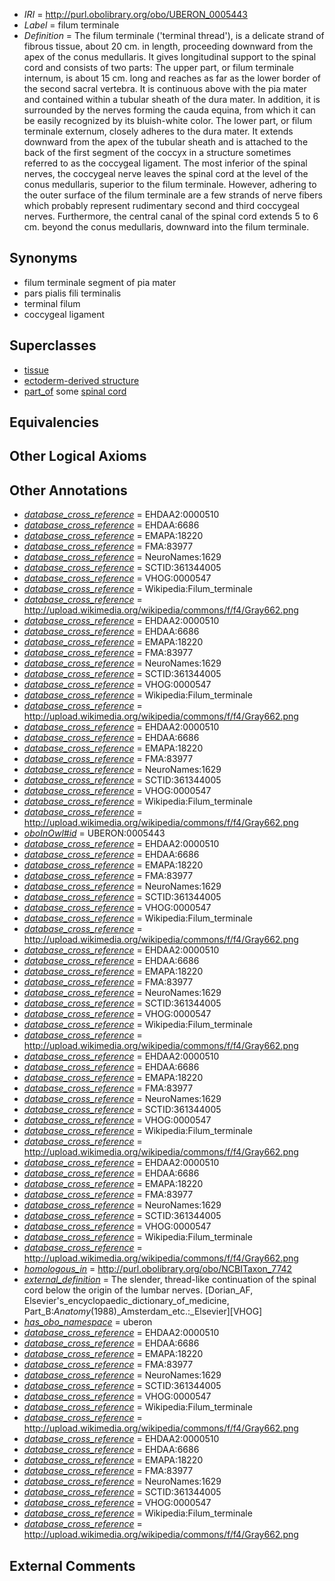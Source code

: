  * *IRI* = http://purl.obolibrary.org/obo/UBERON_0005443
 * *Label* = filum terminale
 * *Definition* = The filum terminale ('terminal thread'), is a delicate strand of fibrous tissue, about 20 cm. in length, proceeding downward from the apex of the conus medullaris. It gives longitudinal support to the spinal cord and consists of two parts: The upper part, or filum terminale internum, is about 15 cm. long and reaches as far as the lower border of the second sacral vertebra. It is continuous above with the pia mater and contained within a tubular sheath of the dura mater. In addition, it is surrounded by the nerves forming the cauda equina, from which it can be easily recognized by its bluish-white color. The lower part, or filum terminale externum, closely adheres to the dura mater. It extends downward from the apex of the tubular sheath and is attached to the back of the first segment of the coccyx in a structure sometimes referred to as the coccygeal ligament. The most inferior of the spinal nerves, the coccygeal nerve leaves the spinal cord at the level of the conus medullaris, superior to the filum terminale. However, adhering to the outer surface of the filum terminale are a few strands of nerve fibers which probably represent rudimentary second and third coccygeal nerves. Furthermore, the central canal of the spinal cord extends 5 to 6 cm. beyond the conus medullaris, downward into the filum terminale.

## Synonyms

 * filum terminale segment of pia mater
 * pars pialis fili terminalis
 * terminal filum
 * coccygeal ligament

## Superclasses

 * [tissue](../../UBERON/79/UBERON_0000479.md)
 * [ectoderm-derived structure](../../UBERON/21/UBERON_0004121.md)
 * [part_of](../../BFO/50/BFO_0000050.md) some [spinal cord](../../UBERON/40/UBERON_0002240.md)

## Equivalencies


## Other Logical Axioms


## Other Annotations

 * *[database_cross_reference](../../ef/oboInOwl#hasDbXref.md)* = EHDAA2:0000510
 * *[database_cross_reference](../../ef/oboInOwl#hasDbXref.md)* = EHDAA:6686
 * *[database_cross_reference](../../ef/oboInOwl#hasDbXref.md)* = EMAPA:18220
 * *[database_cross_reference](../../ef/oboInOwl#hasDbXref.md)* = FMA:83977
 * *[database_cross_reference](../../ef/oboInOwl#hasDbXref.md)* = NeuroNames:1629
 * *[database_cross_reference](../../ef/oboInOwl#hasDbXref.md)* = SCTID:361344005
 * *[database_cross_reference](../../ef/oboInOwl#hasDbXref.md)* = VHOG:0000547
 * *[database_cross_reference](../../ef/oboInOwl#hasDbXref.md)* = Wikipedia:Filum_terminale
 * *[database_cross_reference](../../ef/oboInOwl#hasDbXref.md)* = http://upload.wikimedia.org/wikipedia/commons/f/f4/Gray662.png
 * *[database_cross_reference](../../ef/oboInOwl#hasDbXref.md)* = EHDAA2:0000510
 * *[database_cross_reference](../../ef/oboInOwl#hasDbXref.md)* = EHDAA:6686
 * *[database_cross_reference](../../ef/oboInOwl#hasDbXref.md)* = EMAPA:18220
 * *[database_cross_reference](../../ef/oboInOwl#hasDbXref.md)* = FMA:83977
 * *[database_cross_reference](../../ef/oboInOwl#hasDbXref.md)* = NeuroNames:1629
 * *[database_cross_reference](../../ef/oboInOwl#hasDbXref.md)* = SCTID:361344005
 * *[database_cross_reference](../../ef/oboInOwl#hasDbXref.md)* = VHOG:0000547
 * *[database_cross_reference](../../ef/oboInOwl#hasDbXref.md)* = Wikipedia:Filum_terminale
 * *[database_cross_reference](../../ef/oboInOwl#hasDbXref.md)* = http://upload.wikimedia.org/wikipedia/commons/f/f4/Gray662.png
 * *[database_cross_reference](../../ef/oboInOwl#hasDbXref.md)* = EHDAA2:0000510
 * *[database_cross_reference](../../ef/oboInOwl#hasDbXref.md)* = EHDAA:6686
 * *[database_cross_reference](../../ef/oboInOwl#hasDbXref.md)* = EMAPA:18220
 * *[database_cross_reference](../../ef/oboInOwl#hasDbXref.md)* = FMA:83977
 * *[database_cross_reference](../../ef/oboInOwl#hasDbXref.md)* = NeuroNames:1629
 * *[database_cross_reference](../../ef/oboInOwl#hasDbXref.md)* = SCTID:361344005
 * *[database_cross_reference](../../ef/oboInOwl#hasDbXref.md)* = VHOG:0000547
 * *[database_cross_reference](../../ef/oboInOwl#hasDbXref.md)* = Wikipedia:Filum_terminale
 * *[database_cross_reference](../../ef/oboInOwl#hasDbXref.md)* = http://upload.wikimedia.org/wikipedia/commons/f/f4/Gray662.png
 * *[oboInOwl#id](../../id/oboInOwl#id.md)* = UBERON:0005443
 * *[database_cross_reference](../../ef/oboInOwl#hasDbXref.md)* = EHDAA2:0000510
 * *[database_cross_reference](../../ef/oboInOwl#hasDbXref.md)* = EHDAA:6686
 * *[database_cross_reference](../../ef/oboInOwl#hasDbXref.md)* = EMAPA:18220
 * *[database_cross_reference](../../ef/oboInOwl#hasDbXref.md)* = FMA:83977
 * *[database_cross_reference](../../ef/oboInOwl#hasDbXref.md)* = NeuroNames:1629
 * *[database_cross_reference](../../ef/oboInOwl#hasDbXref.md)* = SCTID:361344005
 * *[database_cross_reference](../../ef/oboInOwl#hasDbXref.md)* = VHOG:0000547
 * *[database_cross_reference](../../ef/oboInOwl#hasDbXref.md)* = Wikipedia:Filum_terminale
 * *[database_cross_reference](../../ef/oboInOwl#hasDbXref.md)* = http://upload.wikimedia.org/wikipedia/commons/f/f4/Gray662.png
 * *[database_cross_reference](../../ef/oboInOwl#hasDbXref.md)* = EHDAA2:0000510
 * *[database_cross_reference](../../ef/oboInOwl#hasDbXref.md)* = EHDAA:6686
 * *[database_cross_reference](../../ef/oboInOwl#hasDbXref.md)* = EMAPA:18220
 * *[database_cross_reference](../../ef/oboInOwl#hasDbXref.md)* = FMA:83977
 * *[database_cross_reference](../../ef/oboInOwl#hasDbXref.md)* = NeuroNames:1629
 * *[database_cross_reference](../../ef/oboInOwl#hasDbXref.md)* = SCTID:361344005
 * *[database_cross_reference](../../ef/oboInOwl#hasDbXref.md)* = VHOG:0000547
 * *[database_cross_reference](../../ef/oboInOwl#hasDbXref.md)* = Wikipedia:Filum_terminale
 * *[database_cross_reference](../../ef/oboInOwl#hasDbXref.md)* = http://upload.wikimedia.org/wikipedia/commons/f/f4/Gray662.png
 * *[database_cross_reference](../../ef/oboInOwl#hasDbXref.md)* = EHDAA2:0000510
 * *[database_cross_reference](../../ef/oboInOwl#hasDbXref.md)* = EHDAA:6686
 * *[database_cross_reference](../../ef/oboInOwl#hasDbXref.md)* = EMAPA:18220
 * *[database_cross_reference](../../ef/oboInOwl#hasDbXref.md)* = FMA:83977
 * *[database_cross_reference](../../ef/oboInOwl#hasDbXref.md)* = NeuroNames:1629
 * *[database_cross_reference](../../ef/oboInOwl#hasDbXref.md)* = SCTID:361344005
 * *[database_cross_reference](../../ef/oboInOwl#hasDbXref.md)* = VHOG:0000547
 * *[database_cross_reference](../../ef/oboInOwl#hasDbXref.md)* = Wikipedia:Filum_terminale
 * *[database_cross_reference](../../ef/oboInOwl#hasDbXref.md)* = http://upload.wikimedia.org/wikipedia/commons/f/f4/Gray662.png
 * *[database_cross_reference](../../ef/oboInOwl#hasDbXref.md)* = EHDAA2:0000510
 * *[database_cross_reference](../../ef/oboInOwl#hasDbXref.md)* = EHDAA:6686
 * *[database_cross_reference](../../ef/oboInOwl#hasDbXref.md)* = EMAPA:18220
 * *[database_cross_reference](../../ef/oboInOwl#hasDbXref.md)* = FMA:83977
 * *[database_cross_reference](../../ef/oboInOwl#hasDbXref.md)* = NeuroNames:1629
 * *[database_cross_reference](../../ef/oboInOwl#hasDbXref.md)* = SCTID:361344005
 * *[database_cross_reference](../../ef/oboInOwl#hasDbXref.md)* = VHOG:0000547
 * *[database_cross_reference](../../ef/oboInOwl#hasDbXref.md)* = Wikipedia:Filum_terminale
 * *[database_cross_reference](../../ef/oboInOwl#hasDbXref.md)* = http://upload.wikimedia.org/wikipedia/commons/f/f4/Gray662.png
 * *[homologous_in](../../core#homologous/in/core#homologous_in.md)* = http://purl.obolibrary.org/obo/NCBITaxon_7742
 * *[external_definition](../../UBPROP/01/UBPROP_0000001.md)* = The slender, thread-like continuation of the spinal cord below the origin of the lumbar nerves. [Dorian_AF, Elsevier's_encyclopaedic_dictionary_of_medicine, Part_B:_Anatomy_(1988)_Amsterdam_etc.:_Elsevier][VHOG]
 * *[has_obo_namespace](../../ce/oboInOwl#hasOBONamespace.md)* = uberon
 * *[database_cross_reference](../../ef/oboInOwl#hasDbXref.md)* = EHDAA2:0000510
 * *[database_cross_reference](../../ef/oboInOwl#hasDbXref.md)* = EHDAA:6686
 * *[database_cross_reference](../../ef/oboInOwl#hasDbXref.md)* = EMAPA:18220
 * *[database_cross_reference](../../ef/oboInOwl#hasDbXref.md)* = FMA:83977
 * *[database_cross_reference](../../ef/oboInOwl#hasDbXref.md)* = NeuroNames:1629
 * *[database_cross_reference](../../ef/oboInOwl#hasDbXref.md)* = SCTID:361344005
 * *[database_cross_reference](../../ef/oboInOwl#hasDbXref.md)* = VHOG:0000547
 * *[database_cross_reference](../../ef/oboInOwl#hasDbXref.md)* = Wikipedia:Filum_terminale
 * *[database_cross_reference](../../ef/oboInOwl#hasDbXref.md)* = http://upload.wikimedia.org/wikipedia/commons/f/f4/Gray662.png
 * *[database_cross_reference](../../ef/oboInOwl#hasDbXref.md)* = EHDAA2:0000510
 * *[database_cross_reference](../../ef/oboInOwl#hasDbXref.md)* = EHDAA:6686
 * *[database_cross_reference](../../ef/oboInOwl#hasDbXref.md)* = EMAPA:18220
 * *[database_cross_reference](../../ef/oboInOwl#hasDbXref.md)* = FMA:83977
 * *[database_cross_reference](../../ef/oboInOwl#hasDbXref.md)* = NeuroNames:1629
 * *[database_cross_reference](../../ef/oboInOwl#hasDbXref.md)* = SCTID:361344005
 * *[database_cross_reference](../../ef/oboInOwl#hasDbXref.md)* = VHOG:0000547
 * *[database_cross_reference](../../ef/oboInOwl#hasDbXref.md)* = Wikipedia:Filum_terminale
 * *[database_cross_reference](../../ef/oboInOwl#hasDbXref.md)* = http://upload.wikimedia.org/wikipedia/commons/f/f4/Gray662.png

## External Comments


